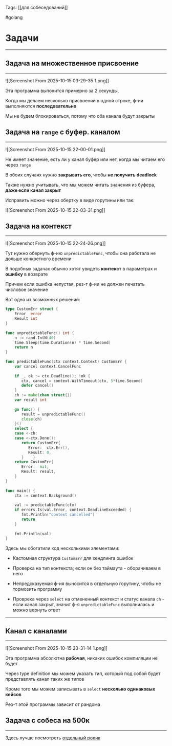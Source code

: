 Tags: [[для собеседований]]

#golang 



# Задачи
---



## Задача на множественное присвоение
---


![[Screenshot From 2025-10-15 03-29-35 1.png]]


Эта программа выпонится примерно за 2 секунды,  

Когда мы делаем несколько присвоений в одной строке, ф-ии выполняются **последовательно**


Мы не будем блокироваться, потому что оба канала будут закрыты


## Задача на `range` с буфер. каналом
---


![[Screenshot From 2025-10-15 22-00-01.png]]


Не имеет значение, есть ли у канал буфер или нет, когда мы читаем его через `range`

В обоих случаях нужно **закрывать его**, чтобы **не получить deadlock**

Также нужно учитывать, что мы можем читать значения из буфера, **даже если канал закрыт**


Исправить можно через обертку в виде горутины или так:

![[Screenshot From 2025-10-15 22-03-31.png]]


## Задача на контекст 
---


![[Screenshot From 2025-10-15 22-24-26.png]]

Тут нужно обернуть ф-ию `unpredictableFunc`, чтобы она работала не дольше конкретного времени


В подобных задачах обычно хотят увидеть **контекст** в параметрах и **ошибку** в возврате

Причем если ошибка непустая, рез-т ф-ии не должен печатать числовое значение



Вот одно из возможных решений:

```go
type CustomErr struct {  
	Error  error  
	Result int  
}  
  
func unpredictableFunc() int {  
	n := rand.IntN(40)  
	time.Sleep(time.Duration(n) * time.Second)  
	return n  
}  
  
func predictableFunc(ctx context.Context) CustomErr {  
	var cancel context.CancelFunc  
  
	if _, ok := ctx.Deadline(); !ok {  
	   ctx, cancel = context.WithTimeout(ctx, 5*time.Second)  
	   defer cancel()  
	}  
	ch := make(chan struct{})  
	var result int  
  
	go func() {  
	   result = unpredictableFunc()  
	   close(ch)  
	}()  
	select {  
	case <-ch:  
	case <-ctx.Done():  
	   return CustomErr{  
		  Error:  ctx.Err(),  
		  Result: 0,  
	   }    }  
	return CustomErr{  
	   Error:  nil,  
	   Result: result,  
	}
}  
  
func main() {  
	ctx := context.Background()  
  
	val := predictableFunc(ctx)  
	if errors.Is(val.Error, context.DeadlineExceeded) {  
	   fmt.Println("context cancelled")  
	   return  
	}  
  
	fmt.Println(val)  
}
```

Здесь мы обогатили код несколькими элементами:

- Кастомная структура `CustomErr` для хендлинга ошибок
  
- Проверка на тип контекста; если он без таймаута - оборачиваем в него
  
- Непредсказуемая ф-ия выносится в отдельную горутину, чтобы не тормозить программу
  
- Проврека через `select` на отмененный контекст и статус канала `ch` - если канал закрыт, значит ф-я `unpredictableFunc` выполнилась и можно вернуть ответ 


---


## Канал с каналами
---


![[Screenshot From 2025-10-15 23-31-14 1.png]]


Эта программа абсолютна **рабочая**, никаких ошибок компиляции не будет

Через type definition мы можем указать тип, который под собой будет представлять канал таких же типов


Кроме того мы можем записывать в `select` **несколько одинаковых кейсов**


Рез-т этой программы зависит от рандома


## Задача с собеса на 500к
---


Здесь лучше посмотреть [отдельный ролик](https://www.youtube.com/watch?v=wZCLVt_5-4c)

